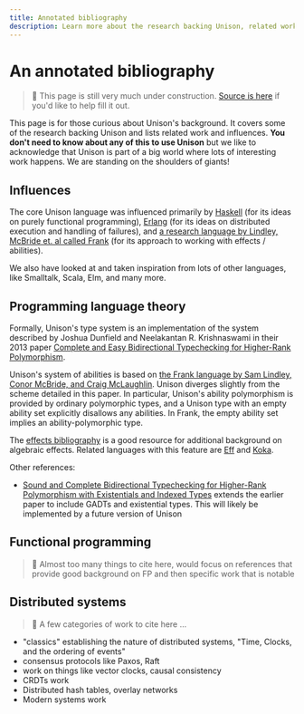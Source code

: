 ```yaml
---
title: Annotated bibliography
description: Learn more about the research backing Unison, related work, and influences.
---
```


# An annotated bibliography

> 🚧  This page is still very much under construction. [Source is here](https://github.com/unisonweb/unisonweb-org/new/master/src/data/docs) if you'd like to help fill it out.

This page is for those curious about Unison's background. It covers some of the research backing Unison and lists related work and influences. __You don't need to know about any of this to use Unison__ but we like to acknowledge that Unison is part of a big world where lots of interesting work happens. We are standing on the shoulders of giants!

## Influences

The core Unison language was influenced primarily by [Haskell](https://haskell.org) (for its ideas on purely functional programming), [Erlang](https://www.erlang.org/) (for its ideas on distributed execution and handling of failures), and [a research language by Lindley, McBride et. al called Frank](https://arxiv.org/abs/1611.09259) (for its approach to working with effects / abilities).

We also have looked at and taken inspiration from lots of other languages, like Smalltalk, Scala, Elm, and many more.

## Programming language theory

Formally, Unison's type system is an implementation of the system described by Joshua Dunfield and Neelakantan R. Krishnaswami in their 2013 paper [Complete and Easy Bidirectional Typechecking for Higher-Rank Polymorphism](https://arxiv.org/abs/1306.6032).

Unison's system of abilities is based on [the Frank language by Sam Lindley, Conor McBride, and Craig McLaughlin](https://arxiv.org/pdf/1611.09259.pdf). Unison diverges slightly from the scheme detailed in this paper. In particular, Unison's ability polymorphism is provided by ordinary polymorphic types, and a Unison type with an empty ability set explicitly disallows any abilities. In Frank, the empty ability set implies an ability-polymorphic type.

The [effects bibliography](https://github.com/yallop/effects-bibliography) is a good resource for additional background on algebraic effects. Related languages with this feature are [Eff](https://www.eff-lang.org/learn/) and [Koka](https://www.microsoft.com/en-us/research/publication/algebraic-effects-for-functional-programming/).

Other references:

* [Sound and Complete Bidirectional Typechecking for Higher-Rank Polymorphism with Existentials and Indexed Types](https://arxiv.org/abs/1601.05106) extends the earlier paper to include GADTs and existential types. This will likely be implemented by a future version of Unison

## Functional programming

> 🚧 Almost too many things to cite here, would focus on references that provide good background on FP and then specific work that is notable

## Distributed systems

> 🚧 A few categories of work to cite here ...

* "classics" establishing the nature of distributed systems, "Time, Clocks, and the ordering of events"
* consensus protocols like Paxos, Raft
* work on things like vector clocks, causal consistency
* CRDTs work
* Distributed hash tables, overlay networks
* Modern systems work
